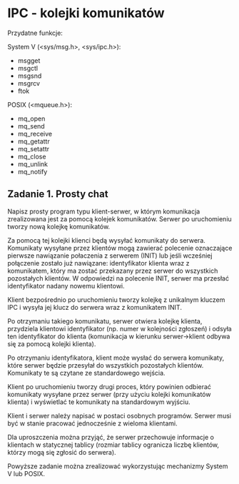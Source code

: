 # IPC - kolejki komunikatów

Przydatne funkcje:

System V (\<sys/msg.h>, \<sys/ipc.h>):

- msgget
- msgctl
- msgsnd
- msgrcv
- ftok

POSIX (\<mqueue.h>):

- mq_open
- mq_send
- mq_receive
- mq_getattr
- mq_setattr
- mq_close
- mq_unlink
- mq_notify

## Zadanie 1. Prosty chat

Napisz prosty program typu klient-serwer, w którym komunikacja
zrealizowana jest za pomocą kolejek komunikatów. Serwer po
uruchomieniu tworzy nową kolejkę komunikatów.

Za pomocą tej kolejki klienci będą wysyłać komunikaty do
serwera. Komunikaty wysyłane przez klientów mogą zawierać
polecenie oznaczające pierwsze nawiązanie połaczenia z serwerem
(INIT) lub jeśli wcześniej połączenie zostało już nawiązane:
identyfikator klienta wraz z komunikatem, który ma zostać
przekazany przez serwer do wszystkich pozostałych klientów. W
odpowiedzi na polecenie INIT, serwer ma przesłać identyfikator
nadany nowemu klientowi.

Klient bezpośrednio po uruchomieniu tworzy kolejkę z unikalnym
kluczem IPC i wysyła jej klucz do serwera wraz z komunikatem
INIT.

Po otrzymaniu takiego komunikatu, serwer otwiera kolejkę
klienta, przydziela klientowi identyfikator (np. numer w
kolejności zgłoszeń) i odsyła ten identyfikator do klienta
(komunikacja w kierunku serwer->klient odbywa się za pomocą
kolejki klienta).

Po otrzymaniu identyfikatora, klient może wysłać do serwera
komunikaty, które serwer będzie przesyłał do wszystkich
pozostałych klientów. Komunikaty te są czytane ze standardowego
wejścia.

Klient po uruchomieniu tworzy drugi proces, który powinien
odbierać komunikaty wysyłane przez serwer (przy użyciu kolejki
komunikatów klienta) i wyświetlać te komunikaty na standardowym
wyjściu.

Klient i serwer należy napisać w postaci osobnych programów.
Serwer musi być w stanie pracować jednocześnie z wieloma
klientami.

Dla uproszczenia można przyjąć, że serwer przechowuje informacje
o klientach w statycznej tablicy (rozmiar tablicy ogranicza
liczbę klientów, którzy mogą się zgłosić do serwera).

Powyższe zadanie można zrealizować wykorzystując mechanizmy
System V lub POSIX.
